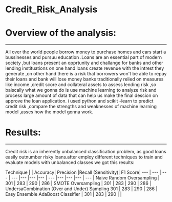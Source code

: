 # Credit_Risk_Analysis
# Overview of the analysis:
----------------------------------------------
All over the world people borrow money to purchase homes and cars start a bussinesses and pursuu education .Loans are an essential part of modern society ,but loans present an opprtunity and challange for banks and other lending instituations on one hand loans create revenue with the intrest they generate ,on other hand there is a risk that borrowers won't be able to repay their loans and bank will lose money banks traditionally relied on measures like income ,credit score and collateral assets to assess lending risk ,so baiscally what we gonna do is use machine learning to analyze risk and process large amount of data that can help us make the final descion on approve the loan application.
i used python and scikit -learn to predict credit risk ,compare the strengths and weaknesses of machine learning model ,asses how the model gonna work.

# Results:
--------------------------------------------------

Credit risk is an inherently unbalanced classification problem, as good loans easily outnumber risky loans.after  employ different techniques to train and evaluate models with unbalanced classes we got this results:

Technique | | Accuracy| Precision |Recall (Sensitivity)| F1 Score|
--- | --- | --- | --- |--- |--- |--- | --- |--- |--- |--- | --- |
Naive Random Oversampling | 301 | 283 | 290 | 286 | 
SMOTE Oversampling | 301 | 283 | 290 | 286 | 
UndersaCombination (Over and Under) Sampling 301 | 283 | 290 | 286 | 
Easy Ensemble AdaBoost Classifier | 301 | 283 | 290 | | 
